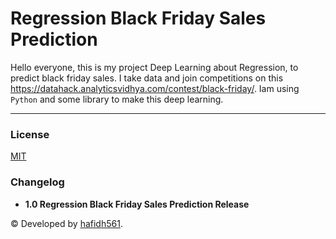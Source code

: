 # Regression Black Friday Sales Prediction

Hello everyone, this is my project Deep Learning about Regression, to predict black friday sales. I take data and join competitions on this https://datahack.analyticsvidhya.com/contest/black-friday/.
Iam using `Python` and some library to make this deep learning.

---

### License

[MIT](./LICENSE)

### Changelog

- **1.0 Regression Black Friday Sales Prediction Release**

© Developed by [hafidh561](https://github.com/hafidh561).